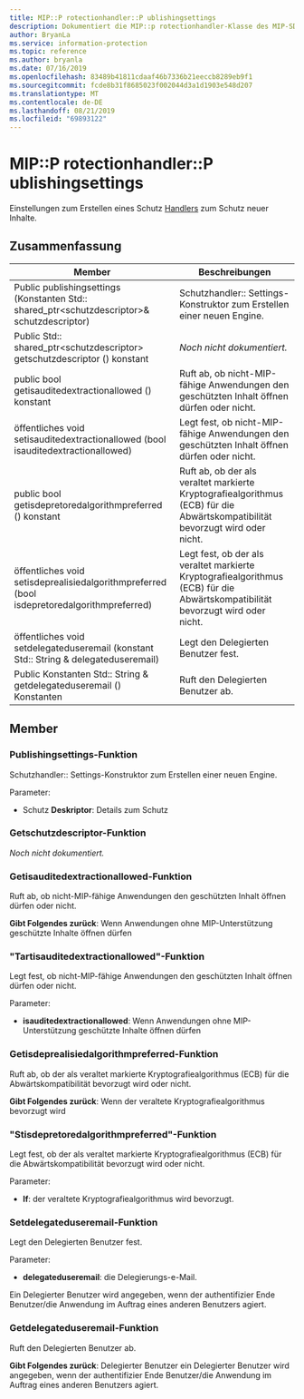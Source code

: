```yaml
---
title: MIP::P rotectionhandler::P ublishingsettings
description: Dokumentiert die MIP::p rotectionhandler-Klasse des MIP-SDK (Microsoft Information Protection).
author: BryanLa
ms.service: information-protection
ms.topic: reference
ms.author: bryanla
ms.date: 07/16/2019
ms.openlocfilehash: 83489b41811cdaaf46b7336b21eeccb8289eb9f1
ms.sourcegitcommit: fcde8b31f8685023f002044d3a1d1903e548d207
ms.translationtype: MT
ms.contentlocale: de-DE
ms.lasthandoff: 08/21/2019
ms.locfileid: "69893122"
---
```

# <a name="class-mipprotectionhandlerpublishingsettings"></a>MIP::P rotectionhandler::P ublishingsettings 
Einstellungen zum Erstellen eines Schutz [Handlers](class_mip_protectionhandler.md) zum Schutz neuer Inhalte.
  
## <a name="summary"></a>Zusammenfassung
 Member                        | Beschreibungen                                
--------------------------------|---------------------------------------------
Public publishingsettings (Konstanten Std:: shared_ptr\<schutzdescriptor\>& schutzdescriptor)  |  Schutzhandler:: Settings-Konstruktor zum Erstellen einer neuen Engine.
Public Std:: shared_ptr\<schutzdescriptor\> getschutzdescriptor () konstant  | _Noch nicht dokumentiert._
public bool getisauditedextractionallowed () konstant  |  Ruft ab, ob nicht-MIP-fähige Anwendungen den geschützten Inhalt öffnen dürfen oder nicht.
öffentliches void setisauditedextractionallowed (bool isauditedextractionallowed)  |  Legt fest, ob nicht-MIP-fähige Anwendungen den geschützten Inhalt öffnen dürfen oder nicht.
public bool getisdepretoredalgorithmpreferred () konstant  |  Ruft ab, ob der als veraltet markierte Kryptografiealgorithmus (ECB) für die Abwärtskompatibilität bevorzugt wird oder nicht.
öffentliches void setisdeprealisiedalgorithmpreferred (bool isdepretoredalgorithmpreferred)  |  Legt fest, ob der als veraltet markierte Kryptografiealgorithmus (ECB) für die Abwärtskompatibilität bevorzugt wird oder nicht.
öffentliches void setdelegateduseremail (konstant Std:: String & delegateduseremail)  |  Legt den Delegierten Benutzer fest.
Public Konstanten Std:: String & getdelegateduseremail () Konstanten  |  Ruft den Delegierten Benutzer ab.
  
## <a name="members"></a>Member
  
### <a name="publishingsettings-function"></a>Publishingsettings-Funktion
Schutzhandler:: Settings-Konstruktor zum Erstellen einer neuen Engine.

Parameter:  
* Schutz **Deskriptor**: Details zum Schutz


  
### <a name="getprotectiondescriptor-function"></a>Getschutzdescriptor-Funktion
_Noch nicht dokumentiert._

  
### <a name="getisauditedextractionallowed-function"></a>Getisauditedextractionallowed-Funktion
Ruft ab, ob nicht-MIP-fähige Anwendungen den geschützten Inhalt öffnen dürfen oder nicht.

  
**Gibt Folgendes zurück**: Wenn Anwendungen ohne MIP-Unterstützung geschützte Inhalte öffnen dürfen
  
### <a name="setisauditedextractionallowed-function"></a>"Tartisauditedextractionallowed"-Funktion
Legt fest, ob nicht-MIP-fähige Anwendungen den geschützten Inhalt öffnen dürfen oder nicht.

Parameter:  
* **isauditedextractionallowed**: Wenn Anwendungen ohne MIP-Unterstützung geschützte Inhalte öffnen dürfen


  
### <a name="getisdeprecatedalgorithmpreferred-function"></a>Getisdeprealisiedalgorithmpreferred-Funktion
Ruft ab, ob der als veraltet markierte Kryptografiealgorithmus (ECB) für die Abwärtskompatibilität bevorzugt wird oder nicht.

  
**Gibt Folgendes zurück**: Wenn der veraltete Kryptografiealgorithmus bevorzugt wird
  
### <a name="setisdeprecatedalgorithmpreferred-function"></a>"Stisdepretoredalgorithmpreferred"-Funktion
Legt fest, ob der als veraltet markierte Kryptografiealgorithmus (ECB) für die Abwärtskompatibilität bevorzugt wird oder nicht.

Parameter:  
* **If**: der veraltete Kryptografiealgorithmus wird bevorzugt.


  
### <a name="setdelegateduseremail-function"></a>Setdelegateduseremail-Funktion
Legt den Delegierten Benutzer fest.

Parameter:  
* **delegateduseremail**: die Delegierungs-e-Mail.


Ein Delegierter Benutzer wird angegeben, wenn der authentifizier Ende Benutzer/die Anwendung im Auftrag eines anderen Benutzers agiert.
  
### <a name="getdelegateduseremail-function"></a>Getdelegateduseremail-Funktion
Ruft den Delegierten Benutzer ab.

  
**Gibt Folgendes zurück**: Delegierter Benutzer ein Delegierter Benutzer wird angegeben, wenn der authentifizier Ende Benutzer/die Anwendung im Auftrag eines anderen Benutzers agiert.
